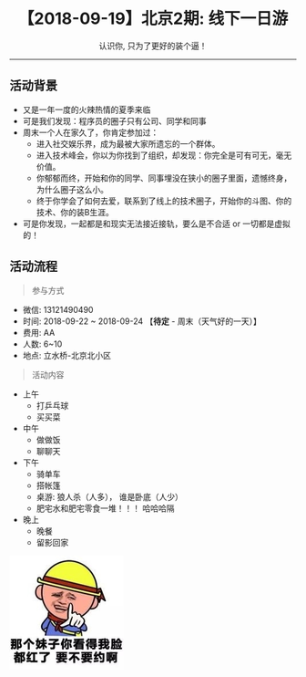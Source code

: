 <h1 align="center">【2018-09-19】北京2期: 线下一日游</h1>
<p align="center">认识你, 只为了更好的装个逼！</p>

---

## 活动背景

* 又是一年一度的火辣热情的夏季来临
* 可是我们发现：程序员的圈子只有公司、同学和同事
* 周末一个人在家久了，你肯定参加过：
    * 进入社交娱乐界，成为最被大家所遗忘的一个群体。
    * 进入技术峰会，你以为你找到了组织，却发现：你完全是可有可无，毫无价值。
    * 你郁郁而终，开始和你的同学、同事埋没在狭小的圈子里面，遗憾终身，为什么圈子这么小。
    * 终于你学会了如何去爱，联系到了线上的技术圈子，开始你的斗图、你的技术、你的装B生涯。
* 可是你发现，一起都是和现实无法接近接轨，要么是不合适 or 一切都是虚拟的！

## 活动流程

> 参与方式

* 微信: 13121490490
* 时间: 2018-09-22 ~ 2018-09-24 【**待定** - 周末（天气好的一天）】
* 费用: AA
* 人数: 6~10
* 地点: 立水桥-北京北小区

> 活动内容

* 上午
    * 打乒乓球
    * 买买菜
* 中午
    * 做做饭
    * 聊聊天
* 下午
    * 骑单车
    * 搭帐篷
    * 桌游: 狼人杀（人多）， 谁是卧底（人少）
    * 肥宅水和肥宅零食一堆！！！ 哈哈哈隔
* 晚上
    * 晚餐
    * 留影回家

![](../img/social/15251587787438.jpg)
